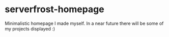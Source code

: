 # serverfrost-homepage
Minimalistic homepage I made myself.
In a near future there will be some of my projects displayed :)
